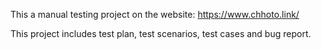 This a manual testing project on the website: https://www.chhoto.link/

This project includes test plan, test scenarios, test cases and bug report. 

